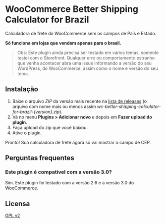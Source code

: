# WooCommerce Better Shipping Calculator for Brazil

Calculadora de frete do WooCommerce sem os campos de País e Estado. 

**Só funciona em lojas que vendem apenas para o brasil.**

> Obs: Este plugin ainda precisa ser testado em vários temas, somente testei com o Storefront. Qualquer erro ou comportamento estranho que venha acontecer abra uma issue informando a versão do seu WordPress, do WooCommerce, assim como o nome e versão do seu tema.

## Instalação

1. Baixe o arquivo *ZIP* da versão mais recente na [lista de releases](https://github.com/luizbills/wc-better-shipping-calculator-for-brazil/releases) (o arquivo com nome mais ou menos assim *wc-better-shipping-calculator-for-brazil-{version}.zip*).
1. Vá no menu **Plugins > Adicionar novo** e depois em **Fazer upload do plugin**.
1. Faça upload do zip que você baixou.
1. Ative o plugin.

Pronto! Sua calculadora de frete agora só vai mostrar o campo de CEP. 

## Perguntas frequentes

### Este plugin é compatível com a versão 3.0?
Sim. Este plugin foi testado com a versão 2.6 e a versão 3.0 do WooCommerce.

## Licensa

[GPL v2](https://github.com/luizbills/wc-better-shipping-calculator-for-brazil/blob/master/LICENSE)
